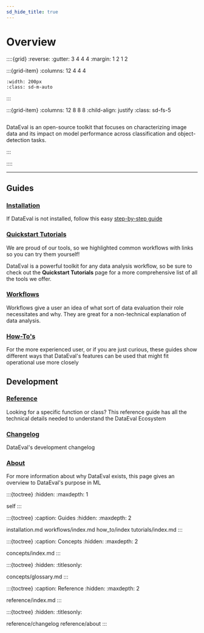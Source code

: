 ```yaml
---
sd_hide_title: true
---
```


# Overview

::::{grid}
:reverse:
:gutter: 3 4 4 4
:margin: 1 2 1 2

:::{grid-item}
:columns: 12 4 4 4

```{image} _static/DataEval_Logo.png
:width: 200px
:class: sd-m-auto
```

:::

:::{grid-item}
:columns: 12 8 8 8
:child-align: justify
:class: sd-fs-5

```{rubric} **Welcome to DataEval's Documentation**
```

DataEval is an open-source toolkit that focuses on characterizing image data and its impact on model performance across classification and object-detection tasks.

:::

::::

----------------

Guides
-------

### [Installation](installation)

If DataEval is not installed, follow this easy [step-by-step guide](installation.md)

### [Quickstart Tutorials](tutorials/index)

We are proud of our tools, so we highlighted common workflows with links so you can try them yourself!

<!-- :doc:`Bayes Error Rate Tutorial<tutorials/notebooks/BayesErrorRateEstimationTutorial>`

We want to show visualizations of tutorials to peak the interest of a potential user
   Might be good to add a BER graph that a user would need (not necessarily from tutorial)
   i.e. A Graph with training accuracy curve, and a BER line (similar to sufficiency) -->

<!--  :doc:`Out-of-Distribution (OOD) Detection Tutorial<tutorials/notebooks/OODDetectionTutorial>`

We want to show visualizations of tutorials to peak the interest of a potential user
   We could show 3 images from a training set class next to 1 that is out-of-dist but classified the same
   Could even make a few rows (multiple classes). -->

DataEval is a powerful toolkit for any data analysis workflow, so be sure to check out the
**Quickstart Tutorials** page for a more comprehensive list of all the tools we offer.

### [Workflows](workflows/index)

Workflows give a user an idea of what sort of data evaluation their role necessitates and why. They are great for a non-technical explanation of data analysis.

### [How-To's](how_to/index)

For the more experienced user, or if you are just curious, these guides show different ways
that DataEval's features can be used that might fit operational use more closely

Development
------------

### [Reference](reference/index)

Looking for a specific function or class?
This reference guide has all the technical details needed to understand the DataEval Ecosystem

### [Changelog](reference/changelog)
    
DataEval's development changelog

### [About](reference/about)

For more information about why DataEval exists, this page gives an overview to DataEval's purpose in ML

:::{toctree}
:hidden:
:maxdepth: 1

self
:::

:::{toctree}
:caption: Guides
:hidden:
:maxdepth: 2

installation.md
workflows/index.md
how_to/index
tutorials/index.md
:::

:::{toctree}
:caption: Concepts
:hidden:
:maxdepth: 2

concepts/index.md
:::

:::{toctree}
:hidden:
:titlesonly:

concepts/glossary.md
:::

:::{toctree}
:caption: Reference
:hidden:
:maxdepth: 2

reference/index.md
:::

:::{toctree}
:hidden:
:titlesonly:

reference/changelog
reference/about
:::